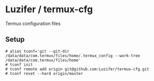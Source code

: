 # Luzifer / termux-cfg

Termux configuration files

## Setup

```console
# alias tconf='git --git-dir /data/data/com.termux/files/home/.termux_config --work-tree /data/data/com.termux/files/home'
# tconf init
# tconf remote add origin git@github.com:Luzifer/termux-cfg.git
# tconf reset --hard origin/master
```
